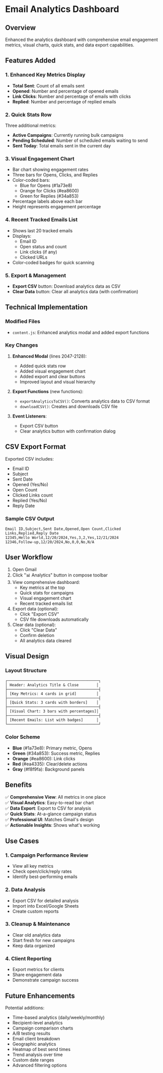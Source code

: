 # Email Analytics Dashboard

## Overview
Enhanced the analytics dashboard with comprehensive email engagement metrics, visual charts, quick stats, and data export capabilities.

## Features Added

### 1. Enhanced Key Metrics Display
- **Total Sent**: Count of all emails sent
- **Opened**: Number and percentage of opened emails
- **Link Clicks**: Number and percentage of emails with clicks
- **Replied**: Number and percentage of replied emails

### 2. Quick Stats Row
Three additional metrics:
- **Active Campaigns**: Currently running bulk campaigns
- **Pending Scheduled**: Number of scheduled emails waiting to send
- **Sent Today**: Total emails sent in the current day

### 3. Visual Engagement Chart
- Bar chart showing engagement rates
- Three bars for Opens, Clicks, and Replies
- Color-coded bars:
  - Blue for Opens (#1a73e8)
  - Orange for Clicks (#ea8600)
  - Green for Replies (#34a853)
- Percentage labels above each bar
- Height represents engagement percentage

### 4. Recent Tracked Emails List
- Shows last 20 tracked emails
- Displays:
  - Email ID
  - Open status and count
  - Link clicks (if any)
  - Clicked URLs
- Color-coded badges for quick scanning

### 5. Export & Management
- **Export CSV** button: Download analytics data as CSV
- **Clear Data** button: Clear all analytics data (with confirmation)

## Technical Implementation

### Modified Files
- `content.js`: Enhanced analytics modal and added export functions

### Key Changes
1. **Enhanced Modal** (lines 2047-2128):
   - Added quick stats row
   - Added visual engagement chart
   - Added export and clear buttons
   - Improved layout and visual hierarchy

2. **Export Functions** (new functions):
   - `exportAnalyticsToCSV()`: Converts analytics data to CSV format
   - `downloadCSV()`: Creates and downloads CSV file

3. **Event Listeners**:
   - Export CSV button
   - Clear analytics button with confirmation dialog

## CSV Export Format

Exported CSV includes:
- Email ID
- Subject
- Sent Date
- Opened (Yes/No)
- Open Count
- Clicked Links count
- Replied (Yes/No)
- Reply Date

### Sample CSV Output
```csv
Email ID,Subject,Sent Date,Opened,Open Count,Clicked Links,Replied,Reply Date
12345,Hello World,12/20/2024,Yes,3,2,Yes,12/21/2024
12346,Follow-up,12/20/2024,No,0,0,No,N/A
```

## User Workflow

1. Open Gmail
2. Click "📊 Analytics" button in compose toolbar
3. View comprehensive dashboard:
   - Key metrics at the top
   - Quick stats for campaigns
   - Visual engagement chart
   - Recent tracked emails list
4. Export data (optional):
   - Click "Export CSV"
   - CSV file downloads automatically
5. Clear data (optional):
   - Click "Clear Data"
   - Confirm deletion
   - All analytics data cleared

## Visual Design

### Layout Structure
```
┌─────────────────────────────────────────┐
│ Header: Analytics Title & Close        │
├─────────────────────────────────────────┤
│ [Key Metrics: 4 cards in grid]         │
├─────────────────────────────────────────┤
│ [Quick Stats: 3 cards with borders]    │
├─────────────────────────────────────────┤
│ [Visual Chart: 3 bars with percentages]│
├─────────────────────────────────────────┤
│ [Recent Emails: List with badges]      │
└─────────────────────────────────────────┘
```

### Color Scheme
- **Blue** (#1a73e8): Primary metric, Opens
- **Green** (#34a853): Success metric, Replies
- **Orange** (#ea8600): Link clicks
- **Red** (#ea4335): Clear/delete actions
- **Gray** (#f8f9fa): Background panels

## Benefits

✅ **Comprehensive View**: All metrics in one place  
✅ **Visual Analytics**: Easy-to-read bar chart  
✅ **Data Export**: Export to CSV for analysis  
✅ **Quick Stats**: At-a-glance campaign status  
✅ **Professional UI**: Matches Gmail's design  
✅ **Actionable Insights**: Shows what's working  

## Use Cases

### 1. Campaign Performance Review
- View all key metrics
- Check open/click/reply rates
- Identify best-performing emails

### 2. Data Analysis
- Export CSV for detailed analysis
- Import into Excel/Google Sheets
- Create custom reports

### 3. Cleanup & Maintenance
- Clear old analytics data
- Start fresh for new campaigns
- Keep data organized

### 4. Client Reporting
- Export metrics for clients
- Share engagement data
- Demonstrate campaign success

## Future Enhancements

Potential additions:
- Time-based analytics (daily/weekly/monthly)
- Recipient-level analytics
- Campaign comparison charts
- A/B testing results
- Email client breakdown
- Geographic analytics
- Heatmap of best send times
- Trend analysis over time
- Custom date ranges
- Advanced filtering options

